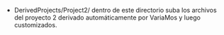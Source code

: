 - DerivedProjects/Project2/ dentro de este directorio suba los archivos del proyecto 2 derivado automáticamente por VariaMos y luego customizados.
